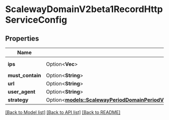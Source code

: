 # ScalewayDomainV2beta1RecordHttpServiceConfig

## Properties

Name | Type | Description | Notes
------------ | ------------- | ------------- | -------------
**ips** | Option<**Vec<String>**> | (IP address) | [optional]
**must_contain** | Option<**String**> |  | [optional]
**url** | Option<**String**> |  | [optional]
**user_agent** | Option<**String**> |  | [optional]
**strategy** | Option<[**models::ScalewayPeriodDomainPeriodV2beta1PeriodRecordPeriodHttpServiceConfigPeriodStrategy**](scaleway.domain.v2beta1.Record.HTTPServiceConfig.Strategy.md)> |  | [optional]

[[Back to Model list]](../README.md#documentation-for-models) [[Back to API list]](../README.md#documentation-for-api-endpoints) [[Back to README]](../README.md)


